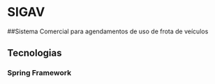 # SIGAV
##Sistema Comercial para agendamentos de uso de frota de veículos

## Tecnologias
### Spring Framework
